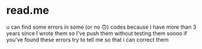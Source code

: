 # read.me
 u can find some errors in some (or no 🙃) codes because I have more than 3 years since I wrote them so I've push them without testing them soooo if you've found these errors try to tell me so that i can correct them 

